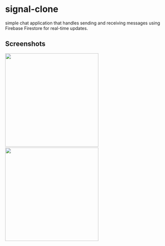 # signal-clone
simple chat application that handles sending and receiving messages using Firebase Firestore for real-time updates.
## Screenshots
<div>
<img src="https://github.com/hamzamak/signal-clone/assets/123269689/dc550145-d6bb-42a8-886b-e52ba333a13b" width="300"  alt=""  >
&nbsp;
&nbsp;
 <img src="https://github.com/hamzamak/signal-clone/assets/123269689/267b3b30-94fe-4da9-b10b-95c316ba1d60" width="300"  alt="" >
</div>

